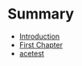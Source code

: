 # Summary

* [Introduction](README.md)
* [First Chapter](first_chapter.md)
* [acetest](acetest.md)

